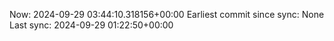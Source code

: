 Now: 2024-09-29 03:44:10.318156+00:00 Earliest commit since sync: None Last sync: 2024-09-29 01:22:50+00:00
